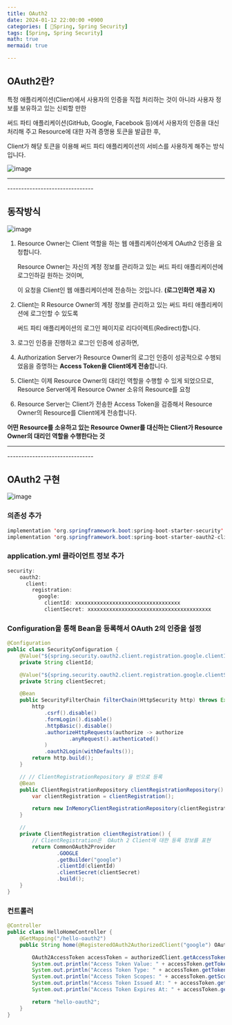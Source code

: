 ```yaml
---
title: OAuth2
date: 2024-01-12 22:00:00 +0900
categories: [ 🌼Spring, Spring Security]
tags: [Spring, Spring Security]
math: true
mermaid: true

---
```


## **OAuth2란?**

특정 애플리케이션(Client)에서 사용자의 인증을 직접 처리하는 것이 아니라 사용자 정보를 보유하고 있는 신뢰할 만한 

써드 파티 애플리케이션(GitHub, Google, Facebook 등)에서 사용자의 인증을 대신 처리해 주고 Resource에 대한 자격 증명용 토큰을 발급한 후,

Client가 해당 토큰을 이용해 써드 파티 애플리케이션의 서비스를 사용하게 해주는 방식입니다.


![image](https://github.com/ararp1006/Algorithm/assets/130068083/ed1f334b-b5ff-4787-90d4-72d29b3943b5)


<hr>-------------------------------


## **동작방식**

![image](https://github.com/ararp1006/Algorithm/assets/130068083/f58612df-eed4-4c3b-8046-bc43ad23112d)

1. Resource Owner는 Client 역할을 하는 웹 애플리케이션에게 OAuth2 인증을 요청합니다.

   Resource Owner는 자신의 계정 정보를 관리하고 있는 써드 파티 애플리케이션에 로그인하길 원하는 것이며, 
   
   이 요청을 Client인 웹 애플리케이션에 전송하는 것입니다. **(로그인화면 제공 X)**

2. Client는 R Resource Owner의 계정 정보를 관리하고 있는 써드 파티 애플리케이션에 로그인할 수 있도록 

   써드 파티 애플리케이션의 로그인 페이지로 리다이렉트(Redirect)합니다.

3. 로그인 인증을 진행하고 로그인 인증에 성공하면,

4. Authorization Server가 Resource Owner의 로그인 인증이 성공적으로 수행되었음을 증명하는 **Access Token을 Client에게 전송**합니다.

5. Client는 이제 Resource Owner의 대리인 역할을 수행할 수 있게 되었으므로, Resource Server에게 Resource Owner 소유의 Resource를 요청

6.  Resource Server는 Client가 전송한 Access Token을 검증해서 Resource Owner의 Resource를 Client에게 전송합니다.


**어떤 Resource를 소유하고 있는 Resource Owner를 대신하는 Client가 Resource Owner의 대리인 역할을 수행한다는 것**

<hr>-------------------------------


## **OAuth2 구현**

![image](https://github.com/ararp1006/Algorithm/assets/130068083/614b0799-e1ba-4b89-bf2a-edfc98c46fbe)

### **의존성 추가**

``` java
implementation 'org.springframework.boot:spring-boot-starter-security'     
implementation 'org.springframework.boot:spring-boot-starter-oauth2-client' 

```

### **application.yml 클라이언트 정보 추가**

``` java
security:
    oauth2:
      client:
        registration:
          google:
            clientId: xxxxxxxxxxxxxxxxxxxxxxxxxxxxxxxxxx           
            clientSecret: xxxxxxxxxxxxxxxxxxxxxxxxxxxxxxxxxxxxxxxx  


```

### **Configuration을 통해 Bean을 등록해서 OAuth 2의 인증을 설정**

``` java
@Configuration
public class SecurityConfiguration {
    @Value("${spring.security.oauth2.client.registration.google.clientId}")  // 구글 클라이언트 아이디
    private String clientId;

    @Value("${spring.security.oauth2.client.registration.google.clientSecret}") // 구글 클라이언트 비밀번호
    private String clientSecret;

    @Bean 
    public SecurityFilterChain filterChain(HttpSecurity http) throws Exception {
        http
            .csrf().disable()
            .formLogin().disable()
            .httpBasic().disable()
            .authorizeHttpRequests(authorize -> authorize
                    .anyRequest().authenticated()
            )
            .oauth2Login(withDefaults());
        return http.build();
    }

    // // ClientRegistrationRepository 을 빈으로 등록
    @Bean
    public ClientRegistrationRepository clientRegistrationRepository() {
        var clientRegistration = clientRegistration();   

        return new InMemoryClientRegistrationRepository(clientRegistration);  
    }

    // 
    private ClientRegistration clientRegistration() {
        // ClientRegistration은  OAuth 2 Client에 대한 등록 정보를 표현
        return CommonOAuth2Provider
                .GOOGLE
                .getBuilder("google")
                .clientId(clientId)
                .clientSecret(clientSecret)
                .build();
    }
}

```

### **컨트롤러**

``` java
@Controller
public class HelloHomeController {
    @GetMapping("/hello-oauth2")
    public String home(@RegisteredOAuth2AuthorizedClient("google") OAuth2AuthorizedClient authorizedClient) { // (1)

        OAuth2AccessToken accessToken = authorizedClient.getAccessToken();
        System.out.println("Access Token Value: " + accessToken.getTokenValue());
        System.out.println("Access Token Type: " + accessToken.getTokenType().getValue());
        System.out.println("Access Token Scopes: " + accessToken.getScopes());
        System.out.println("Access Token Issued At: " + accessToken.getIssuedAt());
        System.out.println("Access Token Expires At: " + accessToken.getExpiresAt());

        return "hello-oauth2";
    }
}


```